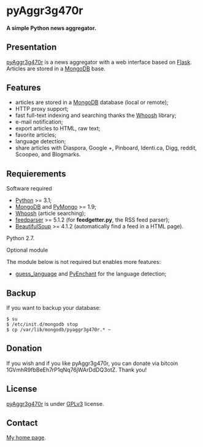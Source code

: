 pyAggr3g470r
============

#### A simple Python news aggregator.


Presentation
------------
[pyAggr3g470r](https://bitbucket.org/cedricbonhomme/pyaggr3g470r/) is a news aggregator with a web interface
based on [Flask](http://flask.pocoo.org/). Articles are stored in a [MongoDB](http://api.mongodb.org/python/current/) base.


Features
------------
* articles are stored in a [MongoDB](http://www.mongodb.org/) database (local or remote);
* HTTP proxy support;
* fast full-text indexing and searching thanks the [Whoosh](https://bitbucket.org/mchaput/whoosh) library;
* e-mail notification;
* export articles to HTML, raw text;
* favorite articles;
* language detection;
* share articles with Diaspora, Google +, Pinboard, Identi.ca, Digg, reddit, Scoopeo, and Blogmarks.


Requierements
-------------

Software required

* [Python](http://python.org/) >= 3.1;
* [MongoDB](http://www.mongodb.org/) and [PyMongo](http://api.mongodb.org/python/current/) >= 1.9;
* [Whoosh](https://bitbucket.org/mchaput/whoosh) (article searching);
* [feedparser](http://code.google.com/p/feedparser/) >= 5.1.2 (for **feedgetter.py**, the RSS feed parser);
* [BeautifulSoup](http://www.crummy.com/software/BeautifulSoup/) >= 4.1.2 (automatically find a feed in a HTML page).

Python 2.7.

Optional module

The module below is not required but enables more features:

* [guess_language](https://bitbucket.org/spirit/guess_language/) and [PyEnchant](http://pypi.python.org/pypi/pyenchant) for the language detection;


Backup
------

If you want to backup your database:

    $ su
    $ /etc/init.d/mongodb stop
    $ cp /var/lib/mongodb/pyaggr3g470r.* ~


Donation
--------
If you wish and if you like pyAggr3g470r, you can donate via bitcoin 1GVmhR9fbBeEh7rP1qNq76jWArDdDQ3otZ.
Thank you!


License
-------
[pyAggr3g470r](https://bitbucket.org/cedricbonhomme/pyaggr3g470r/) is under [GPLv3](http://www.gnu.org/licenses/gpl-3.0.txt) license.


Contact
-------
[My home page](http://cedricbonhomme.org/).
